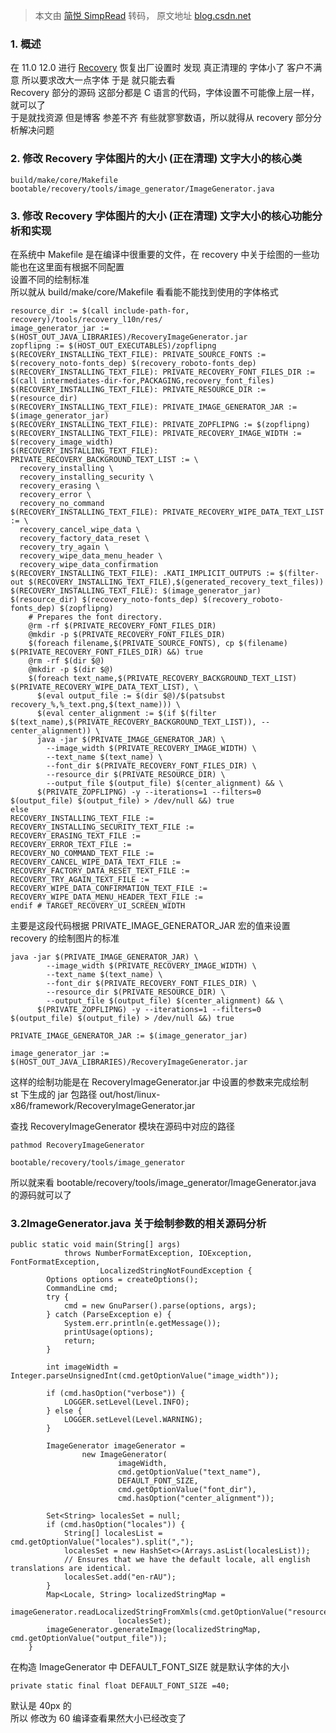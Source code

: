 > 本文由 [简悦 SimpRead](http://ksria.com/simpread/) 转码， 原文地址 [blog.csdn.net](https://blog.csdn.net/baidu_41666295/article/details/124807097)

### 1. 概述

在 11.0 12.0 进行 [Recovery](https://so.csdn.net/so/search?q=Recovery&spm=1001.2101.3001.7020) 恢复出厂设置时 发现 真正清理的 字体小了 客户不满意 所以要求改大一点字体 于是 就只能去看  
Recovery 部分的源码 这部分都是 C 语言的代码，字体设置不可能像上层一样，就可以了  
于是就找资源 但是博客 参差不齐 有些就寥寥数语，所以就得从 recovery 部分分析解决问题

### 2. 修改 Recovery 字体图片的大小 (正在清理) 文字大小的核心类

```
build/make/core/Makefile
bootable/recovery/tools/image_generator/ImageGenerator.java

```

### 3. 修改 Recovery 字体图片的大小 (正在清理) 文字大小的核心功能分析和实现

在系统中 Makefile 是在编译中很重要的文件，在 recovery 中关于绘图的一些功能也在这里面有根据不同配置  
设置不同的绘制标准  
所以就从 build/make/core/Makefile 看看能不能找到使用的字体格式

```
resource_dir := $(call include-path-for, recovery)/tools/recovery_l10n/res/
image_generator_jar := $(HOST_OUT_JAVA_LIBRARIES)/RecoveryImageGenerator.jar
zopflipng := $(HOST_OUT_EXECUTABLES)/zopflipng
$(RECOVERY_INSTALLING_TEXT_FILE): PRIVATE_SOURCE_FONTS := $(recovery_noto-fonts_dep) $(recovery_roboto-fonts_dep)
$(RECOVERY_INSTALLING_TEXT_FILE): PRIVATE_RECOVERY_FONT_FILES_DIR := $(call intermediates-dir-for,PACKAGING,recovery_font_files)
$(RECOVERY_INSTALLING_TEXT_FILE): PRIVATE_RESOURCE_DIR := $(resource_dir)
$(RECOVERY_INSTALLING_TEXT_FILE): PRIVATE_IMAGE_GENERATOR_JAR := $(image_generator_jar)
$(RECOVERY_INSTALLING_TEXT_FILE): PRIVATE_ZOPFLIPNG := $(zopflipng)
$(RECOVERY_INSTALLING_TEXT_FILE): PRIVATE_RECOVERY_IMAGE_WIDTH := $(recovery_image_width)
$(RECOVERY_INSTALLING_TEXT_FILE): PRIVATE_RECOVERY_BACKGROUND_TEXT_LIST := \
  recovery_installing \
  recovery_installing_security \
  recovery_erasing \
  recovery_error \
  recovery_no_command
$(RECOVERY_INSTALLING_TEXT_FILE): PRIVATE_RECOVERY_WIPE_DATA_TEXT_LIST := \
  recovery_cancel_wipe_data \
  recovery_factory_data_reset \
  recovery_try_again \
  recovery_wipe_data_menu_header \
  recovery_wipe_data_confirmation
$(RECOVERY_INSTALLING_TEXT_FILE): .KATI_IMPLICIT_OUTPUTS := $(filter-out $(RECOVERY_INSTALLING_TEXT_FILE),$(generated_recovery_text_files))
$(RECOVERY_INSTALLING_TEXT_FILE): $(image_generator_jar) $(resource_dir) $(recovery_noto-fonts_dep) $(recovery_roboto-fonts_dep) $(zopflipng)
	# Prepares the font directory.
	@rm -rf $(PRIVATE_RECOVERY_FONT_FILES_DIR)
	@mkdir -p $(PRIVATE_RECOVERY_FONT_FILES_DIR)
	$(foreach filename,$(PRIVATE_SOURCE_FONTS), cp $(filename) $(PRIVATE_RECOVERY_FONT_FILES_DIR) &&) true
	@rm -rf $(dir $@)
	@mkdir -p $(dir $@)
	$(foreach text_name,$(PRIVATE_RECOVERY_BACKGROUND_TEXT_LIST) $(PRIVATE_RECOVERY_WIPE_DATA_TEXT_LIST), \
	  $(eval output_file := $(dir $@)/$(patsubst recovery_%,%_text.png,$(text_name))) \
	  $(eval center_alignment := $(if $(filter $(text_name),$(PRIVATE_RECOVERY_BACKGROUND_TEXT_LIST)), --center_alignment)) \
	  java -jar $(PRIVATE_IMAGE_GENERATOR_JAR) \
	    --image_width $(PRIVATE_RECOVERY_IMAGE_WIDTH) \
	    --text_name $(text_name) \
	    --font_dir $(PRIVATE_RECOVERY_FONT_FILES_DIR) \
	    --resource_dir $(PRIVATE_RESOURCE_DIR) \
	    --output_file $(output_file) $(center_alignment) && \
	  $(PRIVATE_ZOPFLIPNG) -y --iterations=1 --filters=0 $(output_file) $(output_file) > /dev/null &&) true
else
RECOVERY_INSTALLING_TEXT_FILE :=
RECOVERY_INSTALLING_SECURITY_TEXT_FILE :=
RECOVERY_ERASING_TEXT_FILE :=
RECOVERY_ERROR_TEXT_FILE :=
RECOVERY_NO_COMMAND_TEXT_FILE :=
RECOVERY_CANCEL_WIPE_DATA_TEXT_FILE :=
RECOVERY_FACTORY_DATA_RESET_TEXT_FILE :=
RECOVERY_TRY_AGAIN_TEXT_FILE :=
RECOVERY_WIPE_DATA_CONFIRMATION_TEXT_FILE :=
RECOVERY_WIPE_DATA_MENU_HEADER_TEXT_FILE :=
endif # TARGET_RECOVERY_UI_SCREEN_WIDTH

```

主要是这段代码根据 PRIVATE_IMAGE_GENERATOR_JAR 宏的值来设置 recovery 的绘制图片的标准

```
java -jar $(PRIVATE_IMAGE_GENERATOR_JAR) \
	    --image_width $(PRIVATE_RECOVERY_IMAGE_WIDTH) \
	    --text_name $(text_name) \
	    --font_dir $(PRIVATE_RECOVERY_FONT_FILES_DIR) \
	    --resource_dir $(PRIVATE_RESOURCE_DIR) \
	    --output_file $(output_file) $(center_alignment) && \
	  $(PRIVATE_ZOPFLIPNG) -y --iterations=1 --filters=0 $(output_file) $(output_file) > /dev/null &&) true

PRIVATE_IMAGE_GENERATOR_JAR := $(image_generator_jar)

image_generator_jar := $(HOST_OUT_JAVA_LIBRARIES)/RecoveryImageGenerator.jar

```

这样的绘制功能是在 RecoveryImageGenerator.jar 中设置的参数来完成绘制  
st 下生成的 jar 包路径 out/host/linux-x86/framework/RecoveryImageGenerator.jar

查找 RecoveryImageGenerator 模块在源码中对应的路径

```
pathmod RecoveryImageGenerator

bootable/recovery/tools/image_generator

```

所以就来看 bootable/recovery/tools/image_generator/ImageGenerator.java 的源码就可以了

### 3.2ImageGenerator.java 关于绘制参数的相关源码分析

```
public static void main(String[] args)
            throws NumberFormatException, IOException, FontFormatException,
                    LocalizedStringNotFoundException {
        Options options = createOptions();
        CommandLine cmd;
        try {
            cmd = new GnuParser().parse(options, args);
        } catch (ParseException e) {
            System.err.println(e.getMessage());
            printUsage(options);
            return;
        }

        int imageWidth = Integer.parseUnsignedInt(cmd.getOptionValue("image_width"));

        if (cmd.hasOption("verbose")) {
            LOGGER.setLevel(Level.INFO);
        } else {
            LOGGER.setLevel(Level.WARNING);
        }

        ImageGenerator imageGenerator =
                new ImageGenerator(
                        imageWidth,
                        cmd.getOptionValue("text_name"),
                        DEFAULT_FONT_SIZE,
                        cmd.getOptionValue("font_dir"),
                        cmd.hasOption("center_alignment"));

        Set<String> localesSet = null;
        if (cmd.hasOption("locales")) {
            String[] localesList = cmd.getOptionValue("locales").split(",");
            localesSet = new HashSet<>(Arrays.asList(localesList));
            // Ensures that we have the default locale, all english translations are identical.
            localesSet.add("en-rAU");
        }
        Map<Locale, String> localizedStringMap =
                imageGenerator.readLocalizedStringFromXmls(cmd.getOptionValue("resource_dir"),
                        localesSet);
        imageGenerator.generateImage(localizedStringMap, cmd.getOptionValue("output_file"));
    }

```

在构造 ImageGenerator 中 DEFAULT_FONT_SIZE 就是默认字体的大小

```
private static final float DEFAULT_FONT_SIZE =40;

```

默认是 40px 的  
所以 修改为 60 编译查看果然大小已经改变了
